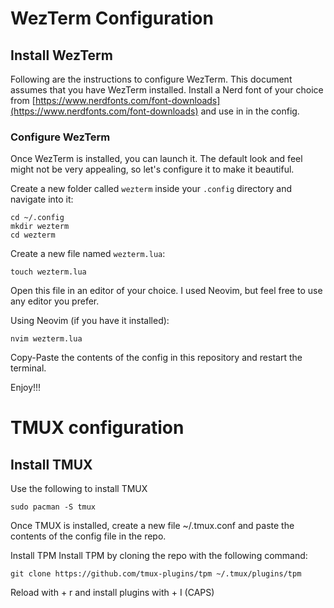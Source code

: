 # WezTerm Configuration

## Install WezTerm

Following are the instructions to configure WezTerm. This document assumes that you have WezTerm installed. Install a Nerd font of your choice from [https://www.nerdfonts.com/font-downloads](https://www.nerdfonts.com/font-downloads) and use in in the config.

### Configure WezTerm

Once WezTerm is installed, you can launch it. The default look and feel might not be very appealing, so let's configure it to make it beautiful.

Create a new folder called `wezterm` inside your `.config` directory and navigate into it:
```
cd ~/.config
mkdir wezterm
cd wezterm
```

Create a new file named `wezterm.lua`:
```
touch wezterm.lua
```

Open this file in an editor of your choice. I used Neovim, but feel free to use any editor you prefer.

Using Neovim (if you have it installed):

```
nvim wezterm.lua
```

Copy-Paste the contents of the config in this repository and restart the terminal.

Enjoy!!!

# TMUX configuration

## Install TMUX
Use the following to install TMUX
```
sudo pacman -S tmux
```
Once TMUX is installed, create a new file ~/.tmux.conf and paste the contents of the config file in the repo.

Install TPM 
Install TPM by cloning the repo with the following command:
```
git clone https://github.com/tmux-plugins/tpm ~/.tmux/plugins/tpm
```
Reload with <leader> + r and install plugins with <leader> + I (CAPS) 
